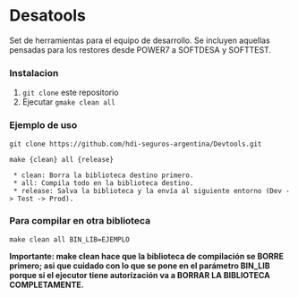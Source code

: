 # Desatools

Set de herramientas para el equipo de desarrollo. Se incluyen aquellas pensadas para los restores desde POWER7 a SOFTDESA y SOFTTEST.

### Instalacion

1. `git clone` este repositorio
2. Ejecutar `gmake clean all`

### Ejemplo de uso

`git clone https://github.com/hdi-seguros-argentina/Devtools.git`

`make {clean} all {release}`

     * clean: Borra la biblioteca destino primero.
     * all: Compila todo en la biblioteca destino.
     * release: Salva la biblioteca y la envía al siguiente entorno (Dev -> Test -> Prod).

### Para compilar en otra biblioteca

`make clean all BIN_LIB=EJEMPLO`

**Importante: make clean hace que la biblioteca de compilación se BORRE primero; asi que cuidado con lo que se pone en el parámetro BIN_LIB porque si el ejecutor tiene autorización va a BORRAR LA BIBLIOTECA COMPLETAMENTE.**
